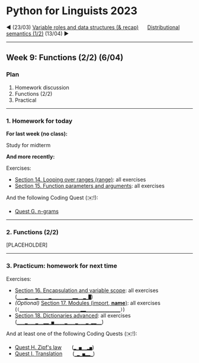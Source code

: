 
# Python for Linguists 2023

◄ (23/03) [Variable roles and data structures (& recap)](../classes/07_Variable_roles_and_data_structures_and_recap.md)&nbsp;&nbsp;&nbsp;&nbsp;&nbsp;&nbsp;[Distributional semantics (1/2)](../classes/10_Distributional_semantics_1.md) (13/04) ►

-------

## Week 9: Functions (2/2) (6/04)


### Plan
1. Homework discussion
2. Functions (2/2)
3. Practical


-------

### 1. Homework for today

**For last week (no class):**

Study for midterm

**And more recently:**

Exercises:
- [Section 14. Looping over ranges (range)](../exercises/14_looping_over_ranges.md): all exercises
- [Section 15. Function parameters and arguments](../exercises/15_function_parameters_and_arguments.md): all exercises

And the following Coding Quest (✉️!):
- [Quest G. n-grams](../quests/G_n-grams.md) 

-------

### 2. Functions (2/2)

[PLACEHOLDER]

-------

### 3. Practicum: homework for next time

Exercises:
- [Section 16. Encapsulation and variable scope](../exercises/16_encapsulation_and_variable_scope.md): all exercises&nbsp;&nbsp;&nbsp;&nbsp;&nbsp; (`▁▁▁▂▁▁▁▂▁▁▁▁▂▁▁▁▁▁▁▁▁▂▂▁▁▂▁█`)
- _(Optional)_ [Section 17. Modules (import, __name__)](../exercises/17_modules_and_import.md): all exercises&nbsp;&nbsp;&nbsp;&nbsp;&nbsp; (`(▁▁▁▁▁▁▁▁▁▁▁▁▁▁▁▁▁▁▁▁▁▁▁▂▂▁▁▁▁▁▁▁▁▁▁▁▁▁)`)
- [Section 18. Dictionaries advanced](../exercises/18_dictionaries_advanced.md): all exercises&nbsp;&nbsp;&nbsp;&nbsp;&nbsp; (`▁▁▁▂▁▁▁▂▁▁▂▂▁▅▁▁▁▁▂▁▁▁▂▁▁▁▂▁▂▂▁▁`)

And at least one of the following Coding Quests (✉️!):
- [Quest H. Zipf's law](../quests/H_zipf's_law.md) &nbsp;&nbsp;&nbsp;&nbsp;&nbsp; (`▂▁▅▁▁▂▅`)
- [Quest I. Translation](../quests/I_translation.md) &nbsp;&nbsp;&nbsp;&nbsp;&nbsp; (`▁▂▁▅▂▂▁`)

